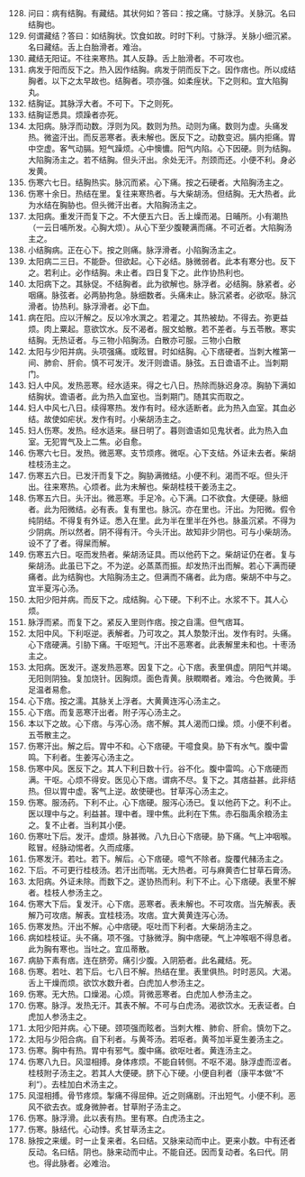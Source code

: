 128. 问曰：病有结胸。有藏结。其状何如？答曰：按之痛。寸脉浮。关脉沉。名曰结胸也。
129. 何谓藏结？答曰：如结胸状。饮食如故。时时下利。寸脉浮。关脉小细沉紧。名曰藏结。舌上白胎滑者。难治。
130. 藏结无阳证。不往来寒热。其人反静。舌上胎滑者。不可攻也。
131. 病发于阳而反下之。热入因作结胸。病发于阴而反下之。因作痞也。所以成结胸者。以下之太早故也。结胸者。项亦强。如柔痓状。下之则和。宜大陷胸丸。
132. 结胸证。其脉浮大者。不可下。下之则死。
133. 结胸证悉具。烦躁者亦死。
134. 太阳病。脉浮而动数。浮则为风。数则为热。动则为痛。数则为虚。头痛发热。微盗汗出。而反恶寒者。表未解也。医反下之。动数变迟。膈内拒痛。胃中空虚。客气动膈。短气躁烦。心中懊憹。阳气内陷。心下因硬。则为结胸。大陷胸汤主之。若不结胸。但头汗出。余处无汗。剂颈而还。小便不利。身必发黄。
135. 伤寒六七日。结胸热实。脉沉而紧。心下痛。按之石硬者。大陷胸汤主之。
136. 伤寒十余日。热结在里。复往来寒热者。与大柴胡汤。但结胸。无大热者。此为水结在胸胁也。但头微汗出者。大陷胸汤主之。
137. 太阳病。重发汗而复下之。不大便五六日。舌上燥而渴。日晡所。小有潮热（一云日哺所发。心胸大烦）。从心下至少腹鞕满而痛。不可近者。大陷胸汤主之。
138. 小结胸病。正在心下。按之则痛。脉浮滑者。小陷胸汤主之。
139. 太阳病二三日。不能卧。但欲起。心下必结。脉微弱者。此本有寒分也。反下之。若利止。必作结胸。未止者。四日复下之。此作协热利也。
140. 太阳病下之。其脉促。不结胸者。此为欲解也。脉浮者。必结胸。脉紧者。必咽痛。脉弦者。必两胁拘急。脉细数者。头痛未止。脉沉紧者。必欲呕。脉沉滑者。协热利。脉浮滑者。必下血。
141. 病在阳。应以汗解之。反以冷水潠之。若灌之。其热被劫。不得去。弥更益烦。肉上粟起。意欲饮水。反不渴者。服文蛤散。若不差者。与五苓散。寒实结胸。无热证者。与三物小陷胸汤。白散亦可服。三物小白散
142. 太阳与少阳并病。头项强痛。或眩冒。时如结胸。心下痞硬者。当刺大椎第一间、肺俞、肝俞。慎不可发汗。发汗则谵语。脉弦。五日谵语不止。当刺期门。
143. 妇人中风。发热恶寒。经水适来。得之七八日。热除而脉迟身凉。胸胁下满如结胸状。谵语者。此为热入血室也。当刺期门。随其实而取之。
144. 妇人中风七八日。续得寒热。发作有时。经水适断者。此为热入血室。其血必结。故使如疟状。发作有时。小柴胡汤主之。
145. 妇人伤寒。发热。经水适来。昼日明了。暮则谵语如见鬼状者。此为热入血室。无犯胃气及上二焦。必自愈。
146. 伤寒六七日。发热。微恶寒。支节烦疼。微呕。心下支结。外证未去者。柴胡桂枝汤主之。
147. 伤寒五六日。已发汗而复下之。胸胁满微结。小便不利。渴而不呕。但头汗出。往来寒热。心烦者。此为未解也。柴胡桂枝干姜汤主之。
148. 伤寒五六日。头汗出。微恶寒。手足冷。心下满。口不欲食。大便硬。脉细者。此为阳微结。必有表。复有里也。脉沉。亦在里也。汗出。为阳微。假令纯阴结。不得复有外证。悉入在里。此为半在里半在外也。脉虽沉紧。不得为少阴病。所以然者。阴不得有汗。今头汗出。故知非少阴也。可与小柴胡汤。设不了了者。得屎而解。
149. 伤寒五六日。呕而发热者。柴胡汤证具。而以他药下之。柴胡证仍在者。复与柴胡汤。此虽已下之。不为逆。必蒸蒸而振。却发热汗出而解。若心下满而硬痛者。此为结胸也。大陷胸汤主之。但满而不痛者。此为痞。柴胡不中与之。宜半夏泻心汤。
150. 太阳少阳并病。而反下之。成结胸。心下硬。下利不止。水浆不下。其人心烦。
151. 脉浮而紧。而复下之。紧反入里则作痞。按之自濡。但气痞耳。
152. 太阳中风。下利呕逆。表解者。乃可攻之。其人漐漐汗出。发作有时。头痛。心下痞硬满。引胁下痛。干呕短气。汗出不恶寒者。此表解里未和也。十枣汤主之。
153. 太阳病。医发汗。遂发热恶寒。因复下之。心下痞。表里俱虚。阴阳气并竭。无阳则阴独。复加烧针。因胸烦。面色青黄。肤瞤瞤者。难治。今色微黄。手足温者易愈。
154. 心下痞。按之濡。其脉关上浮者。大黄黄连泻心汤主之。
155. 心下痞。而复恶寒汗出者。附子泻心汤主之。
156. 本以下之故。心下痞。与泻心汤。痞不解。其人渴而口燥。烦。小便不利者。五苓散主之。
157. 伤寒汗出。解之后。胃中不和。心下痞硬。干噫食臭。胁下有水气。腹中雷鸣。下利者。生姜泻心汤主之。
158. 伤寒中风。医反下之。其人下利日数十行。谷不化。腹中雷鸣。心下痞硬而满。干呕。心烦不得安。医见心下痞。谓病不尽。复下之。其痞益甚。此非结热。但以胃中虚。客气上逆。故使硬也。甘草泻心汤主之。
159. 伤寒。服汤药。下利不止。心下痞硬。服泻心汤已。复以他药下之。利不止。医以理中与之。利益甚。理中者。理中焦。此利在下焦。赤石脂禹余粮汤主之。复不止者。当利其小便。
160. 伤寒吐下后。发汗。虚烦。脉甚微。八九日心下痞硬。胁下痛。气上冲咽喉。眩冒。经脉动惕者。久而成痿。
161. 伤寒发汗。若吐。若下。解后。心下痞硬。噫气不除者。旋覆代赭汤主之。
162. 下后。不可更行桂枝汤。若汗出而喘。无大热者。可与麻黄杏仁甘草石膏汤。
163. 太阳病。外证未除。而数下之。遂协热而利。利下不止。心下痞硬。表里不解者。桂枝人参汤主之。
164. 伤寒大下后。复发汗。心下痞。恶寒者。表未解也。不可攻痞。当先解表。表解乃可攻痞。解表。宜桂枝汤。攻痞。宜大黄黄连泻心汤。
165. 伤寒发热。汗出不解。心中痞硬。呕吐而下利者。大柴胡汤主之。
166. 病如桂枝证。头不痛。项不强。寸脉微浮。胸中痞硬。气上冲喉咽不得息者。此为胸有寒也。当吐之。宜瓜蒂散。
167. 病胁下素有痞。连在脐旁。痛引少腹。入阴筋者。此名藏结。死。
168. 伤寒。若吐、若下后。七八日不解。热结在里。表里俱热。时时恶风。大渴。舌上干燥而烦。欲饮水数升者。白虎加人参汤主之。
169. 伤寒。无大热。口燥渴。心烦。背微恶寒者。白虎加人参汤主之。
170. 伤寒。脉浮。发热无汗。其表不解。不可与白虎汤。渴欲饮水。无表证者。白虎加人参汤主之。
171. 太阳少阳并病。心下硬。颈项强而眩者。当刺大椎、肺俞、肝俞。慎勿下之。
172. 太阳与少阳合病。自下利者。与黄芩汤。若呕者。黄芩加半夏生姜汤主之。
173. 伤寒。胸中有热。胃中有邪气。腹中痛。欲呕吐者。黄连汤主之。
174. 伤寒八九日。风湿相搏。身体疼烦。不能自转侧。不呕不渴。脉浮虚而涩者。桂枝附子汤主之。若其人大便硬。脐下心下硬。小便自利者（康平本做“不利“）。去桂加白术汤主之。
175. 风湿相搏。骨节疼烦。掣痛不得屈伸。近之则痛剧。汗出短气。小便不利。恶风不欲去衣。或身微肿者。甘草附子汤主之。
176. 伤寒。脉浮滑。此以表有热。里有寒。白虎汤主之。
177. 伤寒。脉结代。心动悸。炙甘草汤主之。
178. 脉按之来缓。时一止复来者。名曰结。又脉来动而中止。更来小数。中有还者反动。名曰结。阴也。脉来动而中止。不能自还。因而复动者。名曰代。阴也。得此脉者。必难治。
